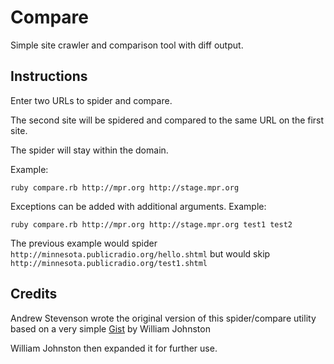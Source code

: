 Compare
=======

Simple site crawler and comparison tool with diff output.


Instructions
------------

Enter two URLs to spider and compare.

The second site will be spidered and compared to the same URL on the first site.

The spider will stay within the domain.

Example:

	ruby compare.rb http://mpr.org http://stage.mpr.org

Exceptions can be added with additional arguments. Example:

	ruby compare.rb http://mpr.org http://stage.mpr.org test1 test2

The previous example would spider `http://minnesota.publicradio.org/hello.shtml` but would skip `http://minnesota.publicradio.org/test1.shtml`

Credits
-------

Andrew Stevenson wrote the original version of this spider/compare utility based on a very simple [Gist](https://gist.github.com/will-in-wi/9f167d21877d6a5b8bd7) by William Johnston

William Johnston then expanded it for further use.